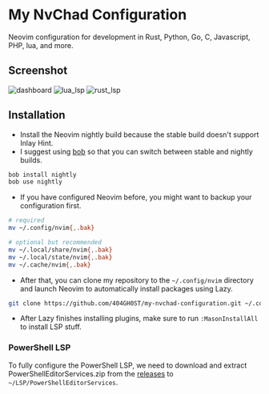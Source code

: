 # My NvChad Configuration
Neovim configuration for development in Rust, Python, Go, C, Javascript, PHP, lua, and more.

## Screenshot
![dashboard](https://i.ibb.co/MPSrkjC/image.png)
![lua_lsp](https://i.ibb.co/cQCdvZ4/image.png)
![rust_lsp](https://i.ibb.co/JcdM632/image.png)

## Installation
- Install the Neovim nightly build because the stable build doesn't support Inlay Hint.
- I suggest using [bob](https://github.com/MordechaiHadad/bob) so that you can switch between stable and nightly builds.
```bash
bob install nightly
bob use nightly
```
- If you have configured Neovim before, you might want to backup your configuration first.
```bash
# required
mv ~/.config/nvim{,.bak}

# optional but recommended
mv ~/.local/share/nvim{,.bak}
mv ~/.local/state/nvim{,.bak}
mv ~/.cache/nvim{,.bak}
```
- After that, you can clone my repository to the `~/.config/nvim` directory and launch Neovim to automatically install packages using Lazy.
```bash
git clone https://github.com/404GH0ST/my-nvchad-configuration.git ~/.config/nvim && nvim
```
- After Lazy finishes installing plugins, make sure to run `:MasonInstallAll` to install LSP stuff.

### PowerShell LSP
To fully configure the PowerShell LSP, we need to download and extract PowerShellEditorServices.zip from the [releases](https://github.com/PowerShell/PowerShellEditorServices/releases) to `~/LSP/PowerShellEditorServices`.
